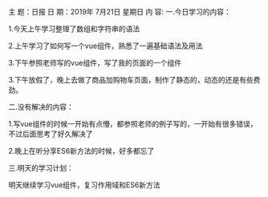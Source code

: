 主 题：日报
日 期：2019年 7月21日 星期日
内 容:
一.今日学习的内容： 

1.今天上午学习整理了数组和字符串的语法

2.上午学习了如何写一个vue组件，熟悉了一遍基础语法及用法

3.下午参照老师写的vue组件，写了我的页面的一个组件

3.下午放假了，晚上去做了商品加购物车页面，制作了静态的，动态的还是有些费劲。

二.没有解决的内容：  

1.写vue组件的时候一开始有点懵，都参照老师的例子写的，一开始有很多错误，不过后面思考了好久解决了

2.晚上在听分享ES6新方法的时候，好多都忘了

三.明天的学习计划： 

明天继续学习vue组件，复习作用域和ES6新方法

